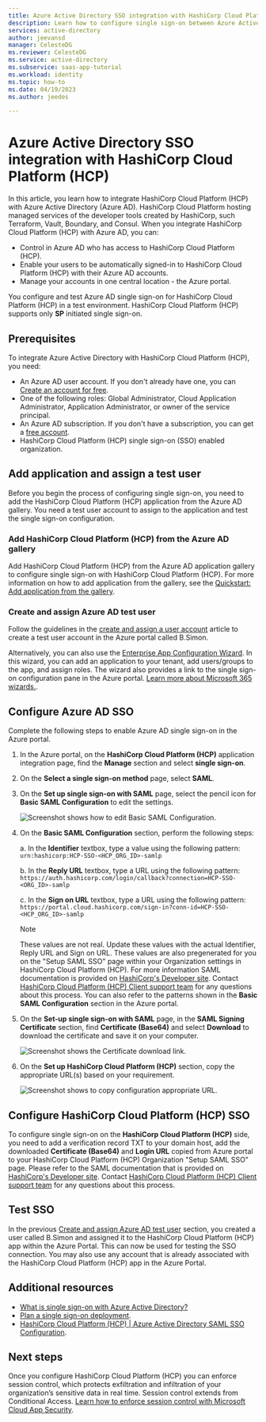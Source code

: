 ```yaml
---
title: Azure Active Directory SSO integration with HashiCorp Cloud Platform (HCP)
description: Learn how to configure single sign-on between Azure Active Directory and HashiCorp Cloud Platform (HCP).
services: active-directory
author: jeevansd
manager: CelesteDG
ms.reviewer: CelesteDG
ms.service: active-directory
ms.subservice: saas-app-tutorial
ms.workload: identity
ms.topic: how-to
ms.date: 04/19/2023
ms.author: jeedes

---
```


# Azure Active Directory SSO integration with HashiCorp Cloud Platform (HCP)

In this article, you learn how to integrate HashiCorp Cloud Platform (HCP) with Azure Active Directory (Azure AD). HashiCorp Cloud Platform hosting managed services of the developer tools created by HashiCorp, such Terraform, Vault, Boundary, and Consul. When you integrate HashiCorp Cloud Platform (HCP) with Azure AD, you can:

* Control in Azure AD who has access to HashiCorp Cloud Platform (HCP).
* Enable your users to be automatically signed-in to HashiCorp Cloud Platform (HCP) with their Azure AD accounts.
* Manage your accounts in one central location - the Azure portal.

You configure and test Azure AD single sign-on for HashiCorp Cloud Platform (HCP) in a test environment. HashiCorp Cloud Platform (HCP) supports only **SP** initiated single sign-on.

## Prerequisites

To integrate Azure Active Directory with HashiCorp Cloud Platform (HCP), you need:

* An Azure AD user account. If you don't already have one, you can [Create an account for free](https://azure.microsoft.com/free/?WT.mc_id=A261C142F).
* One of the following roles: Global Administrator, Cloud Application Administrator, Application Administrator, or owner of the service principal.
* An Azure AD subscription. If you don't have a subscription, you can get a [free account](https://azure.microsoft.com/free/).
* HashiCorp Cloud Platform (HCP) single sign-on (SSO) enabled organization.

## Add application and assign a test user

Before you begin the process of configuring single sign-on, you need to add the HashiCorp Cloud Platform (HCP) application from the Azure AD gallery. You need a test user account to assign to the application and test the single sign-on configuration.

### Add HashiCorp Cloud Platform (HCP) from the Azure AD gallery

Add HashiCorp Cloud Platform (HCP) from the Azure AD application gallery to configure single sign-on with HashiCorp Cloud Platform (HCP). For more information on how to add application from the gallery, see the [Quickstart: Add application from the gallery](../manage-apps/add-application-portal.md).

### Create and assign Azure AD test user

Follow the guidelines in the [create and assign a user account](../manage-apps/add-application-portal-assign-users.md) article to create a test user account in the Azure portal called B.Simon.

Alternatively, you can also use the [Enterprise App Configuration Wizard](https://portal.office.com/AdminPortal/home?Q=Docs#/azureadappintegration). In this wizard, you can add an application to your tenant, add users/groups to the app, and assign roles. The wizard also provides a link to the single sign-on configuration pane in the Azure portal. [Learn more about Microsoft 365 wizards.](/microsoft-365/admin/misc/azure-ad-setup-guides). 

## Configure Azure AD SSO

Complete the following steps to enable Azure AD single sign-on in the Azure portal.

1. In the Azure portal, on the **HashiCorp Cloud Platform (HCP)** application integration page, find the **Manage** section and select **single sign-on**.
1. On the **Select a single sign-on method** page, select **SAML**.
1. On the **Set up single sign-on with SAML** page, select the pencil icon for **Basic SAML Configuration** to edit the settings.

   ![Screenshot shows how to edit Basic SAML Configuration.](common/edit-urls.png "Basic Configuration")

1. On the **Basic SAML Configuration** section, perform the following steps:

    a. In the **Identifier** textbox, type a value using the following pattern:
    `urn:hashicorp:HCP-SSO-<HCP_ORG_ID>-samlp`

    b. In the **Reply URL** textbox, type a URL using the following pattern:
    `https://auth.hashicorp.com/login/callback?connection=HCP-SSO-<ORG_ID>-samlp`

    c. In the **Sign on URL** textbox, type a URL using the following pattern:
    `https://portal.cloud.hashicorp.com/sign-in?conn-id=HCP-SSO-<HCP_ORG_ID>-samlp`

    > [!NOTE]
    > These values are not real. Update these values with the actual Identifier, Reply URL and Sign on URL. These values are also pregenerated for you on the "Setup SAML SSO" page within your Organization settings in HashiCorp Cloud Platform (HCP). For more information SAML documentation is provided on [HashiCorp's Developer site](https://developer.hashicorp.com/hcp/docs/hcp/security/sso/sso-aad). Contact [HashiCorp Cloud Platform (HCP) Client support team](mailto:support@hashicorp.com) for any questions about this process. You can also refer to the patterns shown in the **Basic SAML Configuration** section in the Azure portal.

1. On the **Set-up single sign-on with SAML** page, in the **SAML Signing Certificate** section,  find **Certificate (Base64)** and select **Download** to download the certificate and save it on your computer.

    ![Screenshot shows the Certificate download link.](common/certificatebase64.png "Certificate")

1. On the **Set up HashiCorp Cloud Platform (HCP)** section, copy the appropriate URL(s) based on your requirement.

	![Screenshot shows to copy configuration appropriate URL.](common/copy-configuration-urls.png "Metadata")

## Configure HashiCorp Cloud Platform (HCP) SSO

To configure single sign-on on the **HashiCorp Cloud Platform (HCP)** side, you need to add a verification record TXT to your domain host, add the downloaded **Certificate (Base64)** and **Login URL** copied from Azure portal to your HashiCorp Cloud Platform (HCP) Organization "Setup SAML SSO" page. Please refer to the SAML documentation that is provided on [HashiCorp's Developer site](https://developer.hashicorp.com/hcp/docs/hcp/security/sso/sso-aad). Contact [HashiCorp Cloud Platform (HCP) Client support team](mailto:support@hashicorp.com) for any questions about this process.

## Test SSO 

In the previous [Create and assign Azure AD test user](#create-and-assign-azure-ad-test-user) section, you created a user called B.Simon and assigned it to the HashiCorp Cloud Platform (HCP) app within the Azure Portal. This can now be used for testing the SSO connection. You may also use any account that is already associated with the HashiCorp Cloud Platform (HCP) app in the Azure Portal. 

## Additional resources

* [What is single sign-on with Azure Active Directory?](../manage-apps/what-is-single-sign-on.md)
* [Plan a single sign-on deployment](../manage-apps/plan-sso-deployment.md).
* [HashiCorp Cloud Platform (HCP) | Azure Active Directory SAML SSO Configuration](https://developer.hashicorp.com/hcp/docs/hcp/security/sso/sso-aad).

## Next steps

Once you configure HashiCorp Cloud Platform (HCP) you can enforce session control, which protects exfiltration and infiltration of your organization’s sensitive data in real time. Session control extends from Conditional Access. [Learn how to enforce session control with Microsoft Cloud App Security](/cloud-app-security/proxy-deployment-aad).